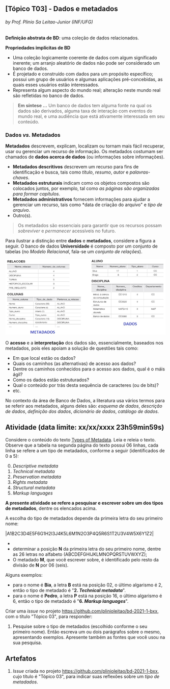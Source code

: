 ## [Tópico T03] - Dados e metadados
###### *by Prof. Plinio Sa Leitao-Junior (INF/UFG)*

**Definição abstrata de BD**: uma coleção de dados relacionados.

**Propriedades implícitas de BD**
- Uma coleção logicamente coerente de dados com algum significado inerente; um arranjo aleatório de dados não pode ser considerado um banco de dados.
- É projetado e construído com dados para um propósito específico; possui um grupo de usuários e algumas aplicações pré-concebidas, as quais esses usuários estão interessados.
- Representa algum aspecto do mundo real; alteração neste mundo real são refletidas no banco de dados.

> **Em síntese …** Um banco de dados tem alguma fonte na qual os dados são derivados, alguma taxa de interação com eventos do mundo real, e uma audiência que está ativamente interessada em seu conteúdo.

### Dados *vs.* Metadados

**Metadados** descrevem, explicam, localizam ou tornam mais fácil recuperar, usar ou gerenciar um recurso de informação. Os metadados costumam ser chamados de **dados acerca de dados** (ou informações sobre informações).
- **Metadados descritivos** descrevem um recurso para fins de identificação e busca, tais como *título*, *resumo*, *autor* e *palavras-chaves*.
- **Metadados estruturais** indicam como os objetos compostos são colocados juntos, por exemplo, tal como *as páginas são organizadas para formar capítulos*.
- **Metadados administrativos** fornecem informações para ajudar a gerenciar um recurso, tais como *data de criação do arquivo" e *tipo de arquivo*.
- Outro(s).

> Os metadados são essenciais para garantir que os recursos possam *sobreviver* e *permanecer* acessíveis no futuro. 

Para ilustrar a distinção entre **dados** e **metadados**, considere a figura a seguir. O banco de dados **Universidade** é composto por um conjunto de tabelas (no *Modelo Relacional*, fala-se um *conjunto de relações*).

<img src="../media/fig-metadados.jpg" width="700">

O **acesso** e a **interpretação** dos dados são, essencialmente, baseados nos metadados, pois eles apoiam a solução de questões tais como:
- Em que local estão os dados?
- Quais os caminhos (as alternativas) de acesso aos dados?
- Dentre os caminhos conhecidos para o acesso aos dados, qual é o máis ágil?
- Como os dados estão estruturados?
- Qual o conteúdo por trás desta sequência de caracteres (ou de bits)?
- etc.

No contexto da área de Banco de Dados, a literatura usa vários termos para se referir aos metadados, alguns deles são: *esquema de dados*, *descrição de dados*, *definição dos dados*, *dicionário de dados*, *catálogo de dados*.

## Atividade (data limite: **xx/xx/xxxx 23h59min59s**)

Considere o conteúdo do texto [Types of Metadata](../media/types-of-metadata.pdf). Leia e releia o texto.<br>
Observe que a tabela na segunda página do texto possui 06 linhas, cada linha se refere a um tipo de metadados, conforme a seguir (identificados de 0 a 5):

0. _Descriptive metadata_
1. _Technical metadata_
2. _Preservation metadata_
3. _Rights metadata_
4. _Structural metadata_
5. _Markup languages_

**A presente atividade se refere a pesquisar e escrever sobre um dos tipos de metadados**, dentre os elencados acima.

A escolha do tipo de metadados depende da primeira letra do seu primeiro nome:


|A1B2C3D4E5F6G1H2I3J4K5L6M1N2O3P4Q5R6S1T2U3V4W5X6Y1Z2|


-
- determinar a posição **N** da primeira letra do seu primeiro nome, dentre as 26 letras no alfabeto (ABCDEFGHIJKLMNOPQRSTUVWXYZ);
- O metadado **M**, que você escrever sobre, é identificado pelo resto da divisão de **N** por 06 (seis).

Alguns exemplos:
- para o nome é **Bia**, a letra **B** está na posição 02, o último algarismo é 2, então o tipo de metadado é "**2. _Technical metadata_**".
- para o nome é **Pedro**, a letra **P** está na posição 16, o último algarismo é 6, então o tipo de metadado é "**6. _Markup languages_**".

Criar uma _issue_ no projeto https://github.com/plinioleitao/bd-2021-1-bxx, com o título "Tópico 03", para responder:  
1. Pesquise sobre o tipo de metadados (escolhido conforme o seu primeiro nome). Então escreva um ou dois parágrafos sobre o mesmo, apresentando exemplos. Apresente também as fontes que você usou na sua pesquisa.
   
## Artefatos

1. _Issue_ criada no projeto https://github.com/plinioleitao/bd-2021-1-bxx, cujo título é "Tópico 03", para indicar suas reflexões sobre um *tipo de metadados*.

